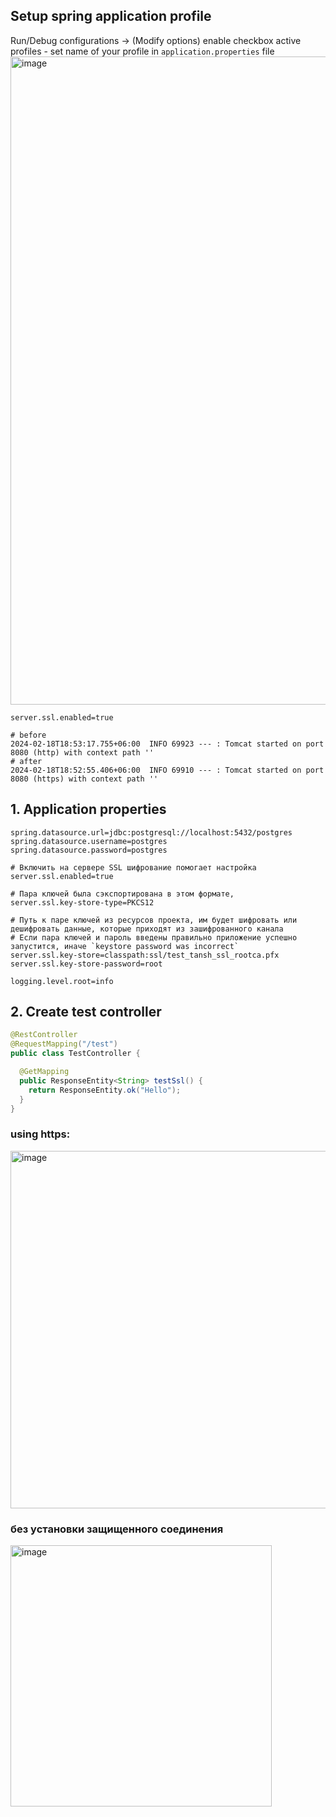 ## Setup spring application profile

Run/Debug configurations -> (Modify options) enable checkbox active profiles - set name of your profile in `application.properties` file
<img width="1037" alt="image" src="https://github.com/dark-tulip/course-java/assets/89765480/cbfc91f2-311d-431d-840e-3942d306d055">

`
server.ssl.enabled=true
`

```logs
# before
2024-02-18T18:53:17.755+06:00  INFO 69923 --- : Tomcat started on port 8080 (http) with context path ''
# after 
2024-02-18T18:52:55.406+06:00  INFO 69910 --- : Tomcat started on port 8080 (https) with context path ''
```

## 1. Application properties
```properties
spring.datasource.url=jdbc:postgresql://localhost:5432/postgres
spring.datasource.username=postgres
spring.datasource.password=postgres

# Включить на сервере SSL шифрование помогает настройка
server.ssl.enabled=true

# Пара ключей была сэкспортирована в этом формате,
server.ssl.key-store-type=PKCS12

# Путь к паре ключей из ресурсов проекта, им будет шифровать или дешифровать данные, которые приходят из зашифрованного канала
# Если пара ключей и пароль введены правильно приложение успешно запустится, иначе `keystore password was incorrect`
server.ssl.key-store=classpath:ssl/test_tansh_ssl_rootca.pfx
server.ssl.key-store-password=root

logging.level.root=info
```

## 2. Create test controller
```java
@RestController
@RequestMapping("/test")
public class TestController {

  @GetMapping
  public ResponseEntity<String> testSsl() {
    return ResponseEntity.ok("Hello");
  }
}
```


### using https:

<img width="572" alt="image" src="https://github.com/dark-tulip/course-java/assets/89765480/62ff9b0e-b8af-491f-b36d-07668f4e8fbd">

### без установки защищенного соединения

<img width="418" alt="image" src="https://github.com/dark-tulip/course-java/assets/89765480/f3be2d26-21cd-4e6f-9530-71354850057c">
